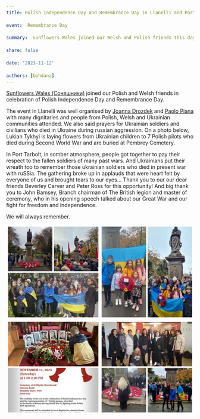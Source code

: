 ```yaml
---
title: Polish Independence Day and Remembrance Day in Llanelli and Port Talbot

event:  Remembrance Day

summary:  Sunflowers Wales joined our Welsh and Polish friends this day

share: false

date: '2023-11-12' 

authors: [bohdana]
---
```


<a href="https://www.facebook.com/groups/601579067497655" target="_blank">Sunflowers Wales (Соняшники)</a>  joined our Polish and Welsh friends in celebration of Polish Independence Day and Remembrance Day. 

The event in Llanelli was well organised by <a href="https://www.facebook.com/joanna.drozdek.58" target="_blank">Joanna Drozdek</a> and <a href="https://www.facebook.com/paolo.piana.923" target="_blank">Paolo Piana</a> with many dignitaries and people from Polish, Welsh and Ukrainian communities attended. We also said prayers for Ukrainian soldiers and civilians who died in Ukraine during russian aggression. On a photo below, Lukian Tykhyi is laying flowers from Ukrainian children to 7 Polish pilots who died during Second World War and are buried at Pembrey Cemetery.

In Port Tarbolt, in somber atmosphere, people got together to pay their respect to the fallen soldiers of many past wars.
And Ukrainians put their wreath too to remember those ukrainian soldiers who died in present war with ruSSia. The  gathering  broke up in applauds that were heart felt by everyone  of us and brought  tears to our eyes… Thank you to our our dear friends Beverley Carver and Peter Ross for this opportunity! And big thank you to John Bamsey, Branch chairman of The British legion and master of ceremony, who in his opening speech talked about  our Great War and our fight for freedom and independence.

We will always remember.


<div style="margin-top: 0;"><img src="Rem-1.jpg" alt="Rem-1" width="50%" style="display: inline; margin-top: 0;"/><img src="Rem-2.jpg" alt="Rem-2" width="50%" style="display: inline; margin-top: 0;"/></div>

<div style="margin-top: 0;"><img src="Rem-3.jpg" alt="Rem-3" width="50%" style="display: inline; margin-top: 0;"/><img src="Rem-4.jpg" alt="Rem-4" width="50%" style="display: inline; margin-top: 0;"/></div>
